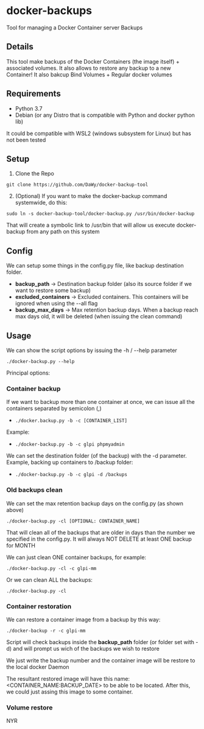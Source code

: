 # docker-backups

Tool for managing a Docker Container server Backups

## Details

This tool make backups of the Docker Containers (the image itself) + associated volumes. It also allows to restore any backup to a new Container!
It also bakcup Bind Volumes + Regular docker volumes


## Requirements

* Python 3.7
* Debian (or any Distro that is compatible with Python and docker python lib) 

It could be compatible with WSL2 (windows subsystem for Linux) but has not been tested

## Setup

1. Clone the Repo

`git clone https://github.com/DaWy/docker-backup-tool`

2. (Optional) If you want to make the docker-backup command systemwide, do this:

`sudo ln -s docker-backup-tool/docker-backup.py /usr/bin/docker-backup`

That will create a symbolic link to /usr/bin that will allow us execute docker-backup from any path on this system

## Config

We can setup some things in the config.py file, like backup destination folder.

* **backup_path** -> Destination backup folder (also its source folder if we want to restore some backup)
* **excluded_containers** -> Excluded containers. This containers will be ignored when using the --all flag
* **backup_max_days** -> Max retention backup days. When a backup reach max days old, it will be deleted (when issuing the clean command) 

## Usage

We can show the script options by issuing the -h / --help parameter

`./docker-backup.py --help`

Principal options:

### Container backup

If we want to backup more than one container at once, we can issue all the containers separated by semicolon (,)

* `./docker.backup.py -b -c [CONTAINER_LIST]`

Example:

* `./docker-backup.py -b -c glpi phpmyadmin`

We can set the destination folder (of the backup) with the -d parameter. Example, backing up containers to /backup folder:

* `./docker-backup.py -b -c glpi -d /backups`

### Old backups clean

We can set the max retention backup days on the config.py (as shown above)

`./docker-backup.py -cl [OPTIONAL: CONTAINER_NAME]`

That will clean all of the backups that are older in days than the number we specified in the config.py. It will always NOT DELETE at least ONE backup for MONTH

We can just clean ONE container backups, for example:

`./docker-backup.py -cl -c glpi-mm`

Or we can clean ALL the backups:

`./docker-backup.py -cl`


### Container restoration

We can restore a container image from a backup by this way:

`./docker-backup -r -c glpi-mm`

Script will check backups inside the **backup_path** folder (or folder set with -d) and will prompt us wich of the backups we wish to restore

We just write the backup number and the container image will be restore to the local docker Daemon

The resultant restored image will have this name: <CONTAINER_NAME:BACKUP_DATE> to be able to be located. After this, we could just assing this image to some container.

### Volume restore

NYR
